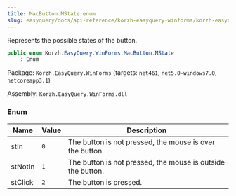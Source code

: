 ```yaml
---
title: MacButton.MState enum
slug: easyquery/docs/api-reference/korzh-easyquery-winforms/korzh-easyquery-winforms-namespace/macbutton-mstate-enum
---
```



Represents the possible states of the button.
```csharp
public enum Korzh.EasyQuery.WinForms.MacButton.MState
    : Enum

```
Package: `Korzh.EasyQuery.WinForms` (targets: `net461`, `net5.0-windows7.0`, `netcoreapp3.1`)

Assembly: `Korzh.EasyQuery.WinForms.dll`

### Enum

| Name | Value | Description | 
| --- | --- | --- | 
| stIn | `0` | The button is not pressed, the mouse is over the button. | 
| stNotIn | `1` | The button is not pressed, the mouse is outside the button. | 
| stClick | `2` | The button is pressed. |